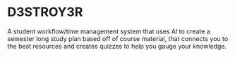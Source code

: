 # D3STROY3R
A student workflow/time management system that uses AI to create a semester long study plan based off of course material, that connects you to the best resources and creates quizzes to help you gauge your knowledge.
